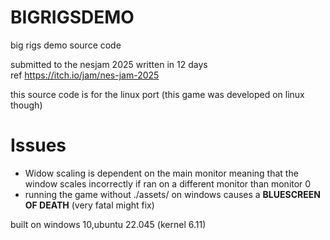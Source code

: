 # BIGRIGSDEMO
big rigs demo source code

submitted to the nesjam 2025 written in 12 days
<br>
ref <a href="https://itch.io/jam/nes-jam-2025">https://itch.io/jam/nes-jam-2025</a>

this source code is for the linux port (this game was developed on linux though)

# Issues
- Widow scaling is dependent on the main monitor meaning that the window scales incorrectly if ran on a different monitor than monitor 0
- running the game without ./assets/ on windows causes a **BLUESCREEN OF DEATH** (very fatal might fix)

built on windows 10,ubuntu 22.045 (kernel 6.11)
